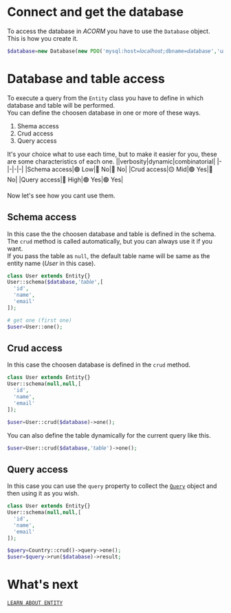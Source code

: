 # Connect and get the database
To access the database in *ACORM* you have to use the `Database` object.  
This is how you create it.
```php
$database=new Database(new PDO('mysql:host=𝘭𝘰𝘤𝘢𝘭𝘩𝘰𝘴𝘵;dbname=𝘥𝘢𝘵𝘢𝘣𝘢𝘴𝘦','𝘶𝘴𝘦𝘳','𝘱𝘢𝘴𝘴𝘸𝘰𝘳𝘥'));
```
# Database and table access
To execute a query from the `Entity` class you have to define in which database and table will be performed.  
You can define the choosen database in one or more of these ways.
1. Shema access
2. Crud access
3. Query access

It's your choice what to use each time, but to make it easier for you, these are some characteristics of each one.
||verbosity|dynamic|combinatorial|
|-|-|-|-|
|Schema access|🟢 Low|🔴 No|🔴 No|
|Crud access|🟡 Mid|🟢 Yes|🔴 No|
|Query access|🔴 High|🟢 Yes|🟢 Yes|

Now let's see how you cant use them.

## Schema access
In this case the the choosen database and table is defined in the schema.  
The `crud` method is called automatically, but you can always use it if you want.  
If you pass the table as `null`, the default table name will be same as the entity name (*User* in this case).
```php
class User extends Entity{}
User::schema($database,'𝘵𝘢𝘣𝘭𝘦',[
  'id',
  'name',
  'email'
]);

# get one (first one)
$user=User::one();
```

## Crud access
In this case the choosen database is defined in the `crud` method.  
```php
class User extends Entity{}
User::schema(null,null,[
  'id',
  'name',
  'email'
]);

$user=User::crud($database)->one();
```
You can also define the table dynamically for the current query like this.
```php
$user=User::crud($database,'𝘵𝘢𝘣𝘭𝘦')->one();
```

## Query access
In this case you can use the `query` property to collect the [`Query`](query.md) object and then using it as you wish.

```php
class User extends Entity{}
User::schema(null,null,[
  'id',
  'name',
  'email'
]);

$query=Country::crud()->query->one();
$user=$query->run($database)->result;
```
# What's next
[`LEARN ABOUT ENTITY`](entity.md)
